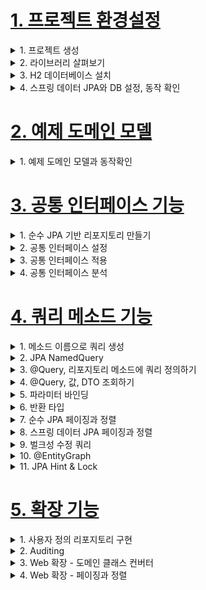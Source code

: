 # [1. 프로젝트 환경설정](./1.project-setting)

<details> <summary> 1. 프로젝트 생성 </summary>

</details>

<details> <summary> 2. 라이브러리 살펴보기</summary>

- gradle 의존관계 보기
    - `./gradlew dependencies -configuration compileClasspath`

**스프링 부트 라이브러리 살펴보기**
- spring-boot-starter-web
    - spring-boot-starter-tomcat: 톰캣 (웹서버)
    - spring-webmvc: 스프링 웹 MVC
- spring-boot-starter-data-jpa
    - spring-boot-starter-aop
    - spring-boot-starter-jdbc
        - HikariCP 커넥션 풀 (부트 2.0 기본)
    - hibernate + JPA: 하이버네이트 + JPA
    - spring-data-jpa: 스프링 데이터 JPA
- spring-boot-starter(공통): 스프링 부트 + 스프링 코어 + 로깅
- spring-boot
    - spring-core
- spring-boot-starter-logging
    - logback, slf4j

### 테스트 라이브러리
- spring-boot-starter-test
    - junit: 테스트 프레임워크, 스프링 부트 2.2부터 junit5( `jupiter` ) 사용
        - 과거 버전은 `vintage`
    - mockito: 목 라이브러리
    - assertj: 테스트 코드를 좀 더 편하게 작성하게 도와주는 라이브러리
        - https://joel-costigliola.github.io/assertj/index.html
    - spring-test: 스프링 통합 테스트 지원
- 핵심 라이브러리
    - 스프링 MVC
    - 스프링 ORM
    - JPA, 하이버네이트
    - 스프링 데이터 JPA
- 기타 라이브러리
    - H2 데이터베이스 클라이언트
    - 커넥션 풀: 부트 기본은 HikariCP
    - 로깅 SLF4J & LogBack
    - 테스트


</details>

<details> <summary> 3. H2 데이터베이스 설치 </summary>

- https://www.h2database.com/html/main.html
- 다운로드 및 설치
- h2 데이터베이스 버전은 스프링 부트 버전에 맞춘다.
- 권한 주기: `chmod 755 h2.sh`
- 데이터 베이스 파일 생성 방법
    - `jdbc:h2:~/datajpa` (최소 한번)
    - `~/datajpa.mv.db`파일 생성 확인
    - 이후 부터는 `jdbc:h2:tcp://localhost/~/datajpa` 이렇게 접속

- 주의: H2 데이터베이스의 MVCC 옵션은 G2 1.4.198 버전부터 제거되었다. 1.4.200 버전에서는 MVCC옵션을 사용하면 오류가 발생한다.

</details>

<details> <summary> 4. 스프링 데이터 JPA와 DB 설정, 동작 확인 </summary>

`main/resources/application.yml`
```
spring:
 datasource:
 url: jdbc:h2:tcp://localhost/~/jpashop
 username: sa
 password:
 driver-class-name: org.h2.Driver
 jpa:
 hibernate:
 ddl-auto: create
 properties:
 hibernate:
# show_sql: true
 format_sql: true
logging.level:
 org.hibernate.SQL: debug
# org.hibernate.type: trace
```

- spring.jpa.hibernate.ddl-auto: create
    - 이 옵션은 애플리케이션 실행 시점에 테이블을 drop 하고, 다시 생성한다.

> 참고: 모든 로그 출력은 가급적 로거를 통해 남겨야 한다
> `show_sql` : 옵션은 `System.out` 에 하이버네이트 실행 SQL을 남긴다.
> `org.hibernate.SQL` : 옵션은 logger를 통해 하이버네이트 실행 SQL을 남긴다

### 실제 동작하는지 확인하기
- Entity, Repository 동작 확인
- jar 빌드해서 동작 확인

> 참고: 스프링 부트를 통해 복잡한 설정이 다 자동화 되었다. `persistence.xml`도 없고,
> `LocalContainerEntityManagerFactoryBean`도 없다. 스프링 부트를 통한 추가 설정은
> 스프링 부트 메뉴얼을 참고하고, 스프링 부트를 사용하지 않고 순수 스프링과 JPA 설정 방법은 자바
> ORM표준 JPA 프로그래밍 책을 참고

### 쿼리 파라미터 로그 남기기
- 로그에 다음을 추가하기 `org.hiberrnate.type`: SQL 실행 파라미터를 로그로 남긴다.
- 외부 라이브 러리 사용
    - https://github.com/gavlyukovskiy/spring-boot-data-source-decorator
    - 스프링 부트를 사용하면 이 라이브러리만 추가하면 된다.<br>
    `implementation 'com.github.gavlyukovskiy:p6spy-spring-boot-starter:1.5.6'`

> 참고: 쿼리 파라미터를 로그로 남기는 외부 라이브러리는 시스템 자원을 사용하므로, 개발 단계에서는 편하게
> 사용해도 된다. 하지만 운영시스템에 적용하려면 꼭 성능테스트를 하고 사용하는 것이 좋다.


</details>


# [2. 예제 도메인 모델](./2.example-domain-model)

<details> <summary> 1. 예제 도메인 모델과 동작확인 </summary>

**엔티티 클래스**
![image](https://user-images.githubusercontent.com/28394879/134102684-acc050af-2014-40ac-ba32-92502e61b8b8.png)

**ERD**
![image](https://user-images.githubusercontent.com/28394879/134102731-e9f9f990-0f73-4ffd-b31d-de8a37b97dd6.png)


**Member 엔티티**
- 롬복 설명
    - @Setter: 실무에서 가급적 Setter는 사용하지 않기
    - @NoArgsConstructor AccessLevel.PROTECTED: 기본 생성자 막고 싶은데, JPA 스팩상 PROTECTED로 열어 두어야 함
    - @ToString: 가급적 내부 필드만(연관관계 없는 필드만)
- `changeTeam()`으로 양방향 연관관계 한번에 처리(연관관계 편의 메소드)


**Team 엔티티**
- Member와 Team은 양방향 연관관계, `Member.team`이 연관관계의 주인, `Team.members`는 연관관계의 주인이 아님,
따라서 `Member.team`이 데이터베이스 외래키 값을 변경, 반대편은 읽기만 가능

**데이터 확인 테스트**
- 가급적 순수 JPA로 동작 확인 (뒤에서 변경)
- db 테이블 결과 확인
- 지연 로딩 동작 확인

</details>







# [3. 공통 인터페이스 기능](./3.common-interface-function)

<details> <summary> 1. 순수 JPA 기반 리포지토리 만들기 </summary>

### 공통 인터페이스 기능
- 순수 JPA 기반 리포지토리 만들기
- 스프링 데이터 JPA 공통 인터페이스 소개
- 스프링 데이터 JPA 공통 인터페이스 활용

### 순수 JPA 기반 리포지토리 만들기
- 순수한 JPA 기반 리포지토리를 만들자
- 기본 CRUD
    - 저장
    - 변경 -> 변경감지 사용
    - 삭제
    - 전체 조회
    - 단건 조회
    - 카운트

> 참고: JPA에서 수정은 변경감지 기능을 사용하면 된다.
> 트랜젹선 안에서 엔티티를 조회한 다음에 데이터를 변경하면, 트랜잭션 종료 시점에 변경
> 감지 기능이 작동해서 변경된 엔티티를 감지하고 UPDATE SQL을 실행한다.


</details>



<details> <summary> 2. 공통 인터페이스 설정 </summary>

**JavaConfig 설정-스프링 부트 사용시 생략 가능**
```java
@Configuration
@EnableJpaRepositories(basePackages = "jpabook.jpashop.repository")
public class AppConfig {}
```
- 스프링 부트 사용시 `@SpringBootApplication` 위치를 지정(해당 패키지와 하위 패키지 인식)
- 만약 위치가 달라지면 `@EnableJpaRepositories`필요

**스프링 데이터 JPA가 구현 클래스 대신 생성**
![image](https://user-images.githubusercontent.com/28394879/134108972-496004f9-cbbf-4a85-b897-95470568d77f.png)
- `org.springframework.data.repository.Repository` 를 구현한 클래스는 스캔 대상
    - MemberRepository 인터페이스가 똥작한 이유
    - 실제 출력해보기(Proxy)
    - memberRepository.getClass() -> class.com.sun.proxy.$ProxyXXX
- `@Repository` 애노테이션 생략 가능
    - 컴포넌트 스캔을 스프링 데이터 JPA가 자동으로 처리
    - JPA 예외를 스프링 예외로 변환하는 과정도 자동으로 처리


</details>



<details> <summary> 3. 공통 인터페이스 적용 </summary>

- 순수 JPA로 구현한 `MemberJpaRepository` 대신에 스프링 데이터 JPA가 제공하는 공통 인터페이스 사용


</details>



<details> <summary> 4. 공통 인터페이스 분석 </summary>

- JpaRepository 인터페이스: 공통 CRUD 제공
- 제네릭은 <엔티티 타입, 식별자 타입> 설정

**공통 인터페이스 구성**
![image](https://user-images.githubusercontent.com/28394879/134111657-c8beaeeb-58c6-43e3-9665-f033ad03d47c.png)

**주의**
- `T findOne(ID)` -> `Optional<T> findById(ID)` 변경

**제네릭 타입**
- `T`: 엔티티
- `ID`: 엔티티의 식별자 타입
- `S`: 엔티티와 그 자식 타입

**주요 메서드**
- `save(S)`: 새로운 엔티티는 저장하고 이미 있는 엔티티는 병합한다.
- `delete(T)`: 엔티티 하나를 삭제한다. 내부에서 `EntityManager.remove()` 호출
- `findById(ID)`: 엔티티 하나를 조회한다. 내부에서 `EntityManager.find()` 호출
- `getOne(ID)`: 엔티티를 프록시로 조회한다. 내부에서 `EntityManager.getReference()`호출
- `findAll(_)`: 모든 엔티티를 조회한다. 정렬(`Sort`)이나 페이징(`Pageable`)조건을 파라미터로 제공할 수 있다.

> 참고: `JpaRepository`는 대부분의 공통 메서드르 제공한다.

</details>




# [4. 쿼리 메소드 기능](./4.query-method-function)

<details> <summary> 1. 메소드 이름으로 쿼리 생성 </summary>

- 메소드 이름으로 쿼리 생성
- NamedQuery
- @Query - 리파지토리 메소드에 쿼리 정의
- 파라미터 바인딩
- 반환 타입
- 페이징과 정렬
- 벌크성 수정 쿼리
- @EntityGraph

**쿼리 메소드 기능 3가지**
- 메소드 이름으로 쿼리 생성
- 메소드 이름으로 JPA NamedQuery 호출
- `@Query` 어노테이션을 사용해서 리파지토리 인터페이스에 쿼리 직접 정의

### 메소드 이름으로 쿼리 생성
- 스프링 데이터 JPA는 메소드 이름을 분석해서 JPQL을 생성하고 실행

**쿼리 메소드 필터 조건**
- 스프링 데이터 JPA 공식 문서 참고: (https://docs.spring.io/spring-data/jpa/docs/current/reference/html/#jpa.query-methods.query-creation)

**스프링 데이터 JPA가 제공하는 쿼리 메소드 기능**
- 조회: find...By, read...By, query...By, get...By
    - https://docs.spring.io/spring-data/jpa/docs/current/reference/html/#repositories.query-methods.query-creation
    - ex) findHelloBy 처럼 ...에 식별하기 위한 내용(설명)이 들어가도 된다.
- COUNT: count...By 반환타입 `long`
- EXISTS: exists...By 반환타입 `boolean`
- 삭제: delete...By, remove...By 반환타입 `long`
- DISTINCT: findDistinct, findMemberDistinctBy
- LIMIT: findFirst3, findFirst, findTop, findTop3
    - https://docs.spring.io/spring-data/jpa/docs/current/reference/html/#repositories.limit-query-result

> 참고: 이 기능은 엔티티의 필드명이 변경되면 인터페이스에 정의한 메서드 이름도 꼭 함께 변경해야 한다.
> 그렇지 않으면 애플리케이션을 시작하는 시점에 오류가 발생한다.
> 이렇게 애플리케이션 로딩 시점에 오류를 인지할 수 있는 것이 스프링 데이터 JPA의 매우 큰 장점이다.


</details>

<details> <summary> 2. JPA NamedQuery </summary>

### JPA NamedQuery
- JPA의 NamedQuery를 호출할 수 있음

**`@NamedQuery` 어노테이션으로 Named 쿼리 정의**
```java
@Entity
@NamedQuery(
 name="Member.findByUsername",
 query="select m from Member m where m.username = :username")
public class Member {
 ...
}
```

**JPA를 직접 사용해서 Named 쿼리 호출**
```java
public class MemberRepository {
 public List<Member> findByUsername(String username) {
 ...
 List<Member> resultList =
 em.createNamedQuery("Member.findByUsername", Member.class)
 .setParameter("username", username)
 .getResultList();
 }
}
```

**스프링 데이터 JPA로 NamedQuery 사용**
```java
@Query(name = "Member.findByUsername")
List<Member> findByUsername(@Param("username") String username);
```
- `@Query`를 생략하고 메서드 이름만으로 Named 쿼리를 호출할 수 있다.

**스프링 데이터 JPA로 Named 쿼리 호출**
```java
public interface MemberRepository
 extends JpaRepository<Member, Long> { //** 여기 선언한 Member 도메인 클래스
 List<Member> findByUsername(@Param("username") String username);
}
```
- 스프링 데이터 JPA는 선언한 "도메인 클래스 + .(점) + 메서드 이름"으로 Named쿼리를 찾아서 실행
- 만약 실행할 Named 쿼리가 없으면 메서드 이름으로 쿼리 생성 전략을 사용한다.
- 필요하면 전략을 변경할 수 있지만 권장하지 않는다.
    - 참고: https://docs.spring.io/spring-data/jpa/docs/current/reference/html/#repositories.query-methods.query-lookup-strategies

> 참고: 스프링 데이터 JPA를 사용하면 실무에서 Named Query를 직접 등록해서 사용하는 일은 드물다.
> 대신 `@Query`를 사용해서 리파지토리 메소드에 쿼리를 직접 정의한다.



</details>

<details> <summary> 3. @Query, 리포지토리 메소드에 쿼리 정의하기 </summary>

### @Query, 리포지토리 메소드에 쿼리 정의하기

**메서드에 JPQL 쿼리 작성**
```java
public interface MemberRepository extends JpaRepository<Member, Long> {
@Query("select m from Member m where m.username= :username and m.age = :age")
List<Member> findUser(@Param("username") String username, @Param("age") int
age);
}
```
- `@org.springframework.data.jpa.repository.Query` 어노테이션을 사용
- 실행할 메서드에 정적 쿼리를 직접 작성하므로 이름 없는 Named 쿼리라 할 수 있음
- JPA Named 쿼리처럼 애플리케이션 실행 시점에 문법 오류를 발견할 수 있음(매우 큰 장점!)

> 참고: 실무에서는 메소드 이름으로 쿼리 생성 기능은 파라미터가 증가하면서 메소드 이름이 매우
> 지저분해진다. 따라서 `@Query`기능을 자주 사용하게 된다.

</details>

<details> <summary> 4. @Query, 값, DTO 조회하기 </summary>

### @Query, 값, DTO 조회하기
**단순히 값 하나를 조회**
```java
@Query("select m.username from Member m")
List<String> findUsernameList();
```
- JPA 값 타입 (`@Embedded`)도 이 방식으로 조회할 수 있다.

**DTO로 직접 조회**
```java
@Query("select new study.datajpa.dto.MemberDto(m.id, m.username, t.name) " +
 "from Member m join m.team t")
List<MemberDto> findMemberDto();
```
- 주의! DTO로 직접 조회 하려면 JPA의 `new` 명령어를 사용해야 한다. 그리고 다음과 같이 생성자가 맞는 DTO가 필요하다.(JPA와 사용방식이 동일하다.)

```java
package study.datajpa.repository;
import lombok.Data;
@Data
public class MemberDto {
 private Long id;
 private String username;
 private String teamName;
 public MemberDto(Long id, String username, String teamName) {
 this.id = id;
 this.username = username;
 this.teamName = teamName;
 }
}
```


</details>

<details> <summary> 5. 파라미터 바인딩 </summary>

### 파라미터 바인딩
- 위치 기반
- 이름 기반

```java
select m from Member m where m.username = ?0 //위치 기반
select m from Member m where m.username = :name //이름 기반
```


```java

import org.springframework.data.repository.query.Param

public interface MemberRepository extends JpaRepository<Member, Long> {

 @Query("select m from Member m where m.username = :name")
 Member findMembers(@Param("name") String username);
}
```
> 참고: 코드 가독성과 유지보수를 위해 이름 기반 파라미터 바인딩을 사용하자
> (위치기반은 순서 실수가 바꾸면...)


**컬렉션 파라미터 바인딩**
- `Collection`타입으로 in절 지원
```java
@Query("select m from Member m where m.username in :names")
List<Member> findByNames(@Param("names") List<String> names);
```

</details>

<details> <summary> 6. 반환 타입 </summary>

### 반환 타입
- 스프링 데이터 JPA는 유연한 반환 타입 지원
```java
List<Member> findByUsername(String name); //컬렉션
Member findByUsername(String name); //단건
Optional<Member> findByUsername(String name); //단건 Optional
```
- 스프링 데이터 JPA 공식 문서: https://docs.spring.io/spring-data/jpa/docs/current/reference/html/#repository-query-return-types

**조회 결과가 많거나 없으면?**
- 컬렉션(List)
    - 결과 없음: 빈 컬렉션 반환
- 단건 조회(Optional, Member)
    - 결과 없음: `null`반환
    - 결과가 2건 이상: `javax.persistence.NonUniqueResultException` 예외 발생

> 참고: 단건으로 지정한 메서드를 호출하면 스프링 데이터 JPA는 내부에서 JPAL의
> `Query.getSingleResult()`메서드를 호출한다. 이 메서드를 호출했을 때 조회 결과가 없으면
> `javax.persistence.NoResultException` 예외가 발생하는데 개발자 입장에서 다루기 상당히 불편하다.
> 스프링 데이터 JPA는 단건을 조회할 때 이 에외가 발생하면 예외를 무시하고 대신에 `null`을 반환한다.

</details>

<details> <summary> 7. 순수 JPA 페이징과 정렬 </summary>

### 순수 JPA 페이징과 정렬

- JPA에서 페이징을 어떻게 할 것인가?
- 다음 조건으로 페이징과 정렬을 사용하는 예제 코드를 보자.
    - 검색 조건: 나이가 10살
    - 정렬 조건: 이름으로 내림차순
    - 페이징 조건: 첫 번째 페이지, 페이지당 보여줄 데이터는 3건

**JPA 페이징 리포지토리 코드**
```java
public List<Member> findByPage(int age, int offset, int limit) {
 return em.createQuery("select m from Member m where m.age = :age order by
m.username desc")
 .setParameter("age", age)
 .setFirstResult(offset)
 .setMaxResults(limit)
 .getResultList();
}
public long totalCount(int age) {
 return em.createQuery("select count(m) from Member m where m.age = :age",
Long.class)
 .setParameter("age", age)
 .getSingleResult();
}
```

**JPA 페이징 테스트 코드**
```java
@Test
public void paging() throws Exception {
 //given
 memberJpaRepository.save(new Member("member1", 10));
 memberJpaRepository.save(new Member("member2", 10));
 memberJpaRepository.save(new Member("member3", 10));
 memberJpaRepository.save(new Member("member4", 10));
 memberJpaRepository.save(new Member("member5", 10));
 int age = 10;
 int offset = 0;
 int limit = 3;
 //when
 List<Member> members = memberJpaRepository.findByPage(age, offset, limit);
 long totalCount = memberJpaRepository.totalCount(age);
 //페이지 계산 공식 적용...
 // totalPage = totalCount / size ...
 // 마지막 페이지 ...
 // 최초 페이지 ..
 //then
 assertThat(members.size()).isEqualTo(3);
 assertThat(totalCount).isEqualTo(5);
}
```

</details>

<details> <summary> 8. 스프링 데이터 JPA 페이징과 정렬 </summary>

### 스프링 데이터 JPA 페이징과 정렬
**페이징과 정렬 파라미터**
- `org.springframework.data.domain.Sort`: 정렬 기능
- `org.springframework.data.domain.Pageable`: 페이징 기능(내부에 `Sort` 포함)

**특별한 반환 타입**
- `org.springframework.data.domain.Page`: 추가 count쿼리 결과를 포함하는 페이징
- `org.springframework.data.domain.Slice`: 추가 count 쿼리 없이 다음 페이지만 확인 가능(내부적으로 limit + 1조회)
- `List`(자바 컬렉션): 추가 count 쿼리 없이 결과만 반환

**페이징과 정렬 사용 예제**
```java
Page<Member> findByUsername(String name, Pageable pageable); //count 쿼리 사용
Slice<Member> findByUsername(String name, Pageable pageable); //count 쿼리 사용 안함
List<Member> findByUsername(String name, Pageable pageable); //count 쿼리 사용 안함
List<Member> findByUsername(String name, Sort sort);
```

- 다음 조건으로 페이징과 정렬을 사용하는 예제 코드를 보자.
    - 검색 조건: 나이가 10살
    - 정렬 조건: 이름으로 내림차순
    - 페이징 조건: 첫 번째 페이지, 페이지당 보여줄 데이터는 3건

**Page 사용 예제 정의 코드**
```java
public interface MemberRepository extends Repository<Member, Long> {
 Page<Member> findByAge(int age, Pageable pageable);
}
```

**Page 사용 예제 실행 코드**
```java
//페이징 조건과 정렬 조건 설정
@Test
public void page() throws Exception {
 //given
 memberRepository.save(new Member("member1", 10));
 memberRepository.save(new Member("member2", 10));
 memberRepository.save(new Member("member3", 10));
 memberRepository.save(new Member("member4", 10));
 memberRepository.save(new Member("member5", 10));
 //when
 PageRequest pageRequest = PageRequest.of(0, 3, Sort.by(Sort.Direction.DESC,
"username"));
 Page<Member> page = memberRepository.findByAge(10, pageRequest);
 //then
 List<Member> content = page.getContent(); //조회된 데이터
 assertThat(content.size()).isEqualTo(3); //조회된 데이터 수
 assertThat(page.getTotalElements()).isEqualTo(5); //전체 데이터 수
 assertThat(page.getNumber()).isEqualTo(0); //페이지 번호
 assertThat(page.getTotalPages()).isEqualTo(2); //전체 페이지 번호
 assertThat(page.isFirst()).isTrue(); //첫번째 항목인가?
 assertThat(page.hasNext()).isTrue(); //다음 페이지가 있는가?
}
```

- 두 번째 파라미터로 받은 `Pageable` 은 인터페이스다. 따라서 실제 사용할 때는 해당 인터페이스를 구현한
`org.springframework.data.domain.PageRequest` 객체를 사용한다.
- `PageRequest` 생성자의 첫 번째 파라미터에는 현재 페이지를, 두 번째 파라미터에는 조회할 데이터 수를
입력한다. 여기에 추가로 정렬 정보도 파라미터로 사용할 수 있다. 참고로 페이지는 0부터 시작한다.

> 주의: Page는 1부터 시작이 아니라 0부터 시작이다.

**Page 인터페이스**
```java
public interface Page<T> extends Slice<T> {
 int getTotalPages(); //전체 페이지 수
 long getTotalElements(); //전체 데이터 수
 <U> Page<U> map(Function<? super T, ? extends U> converter); //변환기
}
```

**Slice 인터페이스**
```java
public interface Slice<T> extends Streamable<T> {
 int getNumber(); //현재 페이지
int getSize(); //페이지 크기
int getNumberOfElements(); //현재 페이지에 나올 데이터 수
List<T> getContent(); //조회된 데이터
boolean hasContent(); //조회된 데이터 존재 여부
Sort getSort(); //정렬 정보
boolean isFirst(); //현재 페이지가 첫 페이지 인지 여부
boolean isLast(); //현재 페이지가 마지막 페이지 인지 여부
boolean hasNext(); //다음 페이지 여부
boolean hasPrevious(); //이전 페이지 여부
Pageable getPageable(); //페이지 요청 정보
Pageable nextPageable(); //다음 페이지 객체
Pageable previousPageable();//이전 페이지 객체
<U> Slice<U> map(Function<? super T, ? extends U> converter); //변환기
}
```

**참고: count쿼리를 다음과 같이 분리할 수 있음**
```java
@Query(value = "select m from Member m”,
 countQuery = "select count(m.username) from Member m”)
Page<Member> findMemberAllCountBy(Pageable pageable);
```

**Top, First 사용 참고**
- https://docs.spring.io/spring-data/jpa/docs/current/reference/html/#repositories.limit-query-result
- `List<Member> findTop3By();`

**페이지를 유지하면서 엔티티를 DTO로 변환하기**
```java
Page<Member> page = memberRepository.findByAge(10, pageRequest);
Page<MemberDto> dtoPage = page.map(m -> new MemberDto());
```

**실습**
- Page
- Slice (count X) 추가로 limit + 1을 조회한다. 그래서 다음 페이지 여부 확인(최근 모바일 리스트
생각해보면 됨)
- List (count X)
- 카운트 쿼리 분리(이건 복잡한 sql에서 사용, 데이터는 left join, 카운트는 left join 안해도 됨)
    - 실무에서 매우 중요!!!

> 참고: 전체 count쿼리를 매우 무겁다.

</details>

<details> <summary> 9. 벌크성 수정 쿼리 </summary>

### 벌크성 수정 쿼리

**JPA를 사용한 벌크성 수정 쿼리**
```java
public int bulkAgePlus(int age) {
 int resultCount = em.createQuery(
 "update Member m set m.age = m.age + 1" +
 "where m.age >= :age")
 .setParameter("age", age)
 .executeUpdate();
 return resultCount;
}
```

**JPA를 사용한 벌크성 수정 쿼리 테스트**
```java
@Test
public void bulkUpdate() throws Exception {
 //given
 memberJpaRepository.save(new Member("member1", 10));
 memberJpaRepository.save(new Member("member2", 19));
 memberJpaRepository.save(new Member("member3", 20));
 memberJpaRepository.save(new Member("member4", 21));
 memberJpaRepository.save(new Member("member5", 40));
 //when
 int resultCount = memberJpaRepository.bulkAgePlus(20);
 //then
 assertThat(resultCount).isEqualTo(3);
}
```

**스프링 데이터 JPA를 사용한 벌크성 수정 쿼리**
```java
@Modifying
@Query("update Member m set m.age = m.age + 1 where m.age >= :age")
int bulkAgePlus(@Param("age") int age);
```

**스프링 데이터 JPA를 사용한 벌크성 수정 쿼리 테스트**
```java
@Test
public void bulkUpdate() throws Exception {
 //given
 memberRepository.save(new Member("member1", 10));
 memberRepository.save(new Member("member2", 19));
 memberRepository.save(new Member("member3", 20));
 memberRepository.save(new Member("member4", 21));
 memberRepository.save(new Member("member5", 40));
 //when
 int resultCount = memberRepository.bulkAgePlus(20);
 //then
 assertThat(resultCount).isEqualTo(3);
}
```

- 벌크성 수정, 삭제 쿼리는 `@Modifying` 어노테이션을 사용
    - 사용하지 않으면 다음 예외 발생
    - `org.hibernate.hql.internal.QueryExecutionRequestException: Not supported for DML operations`
- 벌크성 쿼리를 실행하고 나서 영속성 컨텍스트 초기화: `@Modifying(clearAutomatically = true)` (이 옵션은 기본값은 `false`)
    - 이 옵션 없이 회원을 `findById`로 다시 조회하면 영속성 컨텍스트에 과거 값이 남아서 문제가 될 수 있다. 만약 다시 조회해야 하면
    꼭 영속성 컨텍스트를 초기화 하자.

> 참고: 벌크 연산은 영속성 컨텍스트를 무시하고 실행하기 떄문에, 영속성 컨텍스트에 있는 엔티티의 상태와 DB에 엔티티 상태가 달라질 수 있다.
> 권장하는 방안
> 1. 영속성 컨텍스트에 엔티티가 없는 상태에서 벌크 연산을 먼저 실행한다.
> 2. 부득이하게 영속성 컨텍스트에 엔티티가 있으면 벌크 연산 직후 영속성 컨텍스트를 초기화 한다.

</details>

<details> <summary> 10. @EntityGraph </summary>

### @EntityGraph
- 연관된 엔티티들을 SQL 한번에 조회하는 방법
- member -> team은 지연로딩 관계이다. 따라서 다음과 같이 team의 데이터를 조회할 때 마다 쿼리가 실행된다. (N+1 문제 발생)
```java
@Test
public void findMemberLazy() throws Exception {
 //given
 //member1 -> teamA
 //member2 -> teamB
 Team teamA = new Team("teamA");
 Team teamB = new Team("teamB");
 teamRepository.save(teamA);
 teamRepository.save(teamB);
 memberRepository.save(new Member("member1", 10, teamA));
 memberRepository.save(new Member("member2", 20, teamB));
 em.flush();
 em.clear();
 //when
 List<Member> members = memberRepository.findAll();
 //then
 for (Member member : members) {
 member.getTeam().getName();
 }
}
```
- 참고: 다음과 같이 지연 로딩 여부를 확인할 수 있다.

```java
//Hibernate 기능으로 확인
Hibernate.isInitialized(member.getTeam())
//JPA 표준 방법으로 확인
PersistenceUnitUtil util =
em.getEntityManagerFactory().getPersistenceUnitUtil();
util.isLoaded(member.getTeam());
```

- 연관된 엔티티를 한번에 조회하려면 페치 조인이 필요하다.
**JPQL 페치 조인**
```java
@Query("select m from Member m left join fetch m.team")
List<Member> findMemberFetchJoin();
```

- 스프링 데이터 JPA는 JPA가 제공하는 엔티티 그래프 기능을 편리하게 사용하게 도와준다. 이 기능을 사용하면
JPQL 없이 페치 조인을 사용할 수 있다. (JPQL + 엔티티 그래프도 가능)

**EntityGraph**
```java
//공통 메서드 오버라이드
@Override
@EntityGraph(attributePaths = {"team"})
List<Member> findAll();
//JPQL + 엔티티 그래프
@EntityGraph(attributePaths = {"team"})
@Query("select m from Member m")
List<Member> findMemberEntityGraph();
//메서드 이름으로 쿼리에서 특히 편리하다.
@EntityGraph(attributePaths = {"team"})
List<Member> findByUsername(String username)
```

**EntityGraph정리**
- 사실상 페치 조인(FETCH JOIN)의 간편 버전
- LEFT OUTER JOIN 사용

**NamedEntityGraph 사용 방법**
```java
@NamedEntityGraph(name = "Member.all", attributeNodes =
@NamedAttributeNode("team"))
@Entity
public class Member {}
```

```java
@EntityGraph("Member.all")
@Query("select m from Member m")
List<Member> findMemberEntityGraph();
```

</details>

<details> <summary> 11. JPA Hint & Lock </summary>

## JPA Hint & Lock

### JPA Hint
- JPA 쿼리 힌트(SQL 힌트가 아니라 JPA 구현체에게 제공하는 힌트)
**쿼리 힌트 사용**
```java
@QueryHints(value = @QueryHint(name = "org.hibernate.readOnly", value =
"true"))
Member findReadOnlyByUsername(String username);
```

**쿼리 힌트 사용 확인**
```java
@Test
public void queryHint() throws Exception {
 //given
 memberRepository.save(new Member("member1", 10));
 em.flush();
 em.clear();
 //when
 Member member = memberRepository.findReadOnlyByUsername("member1");
 member.setUsername("member2");
 em.flush(); //Update Query 실행X
}
```

**쿼리 힌트 Page 추가 예제**
```java
@QueryHints(value = { @QueryHint(name = "org.hibernate.readOnly",
 value = "true")},
 forCounting = true)
Page<Member> findByUsername(String name, Pagable pageable);
```
- `org.springframework.data.jpa.repository.QueryHints` 어노테이션을 사용
- `forCounting`: 반환 타입으로 `Page` 인터페이스를 적용하면 추가로 호출하는 페이징을 위한 count 쿼리도 쿼리 힌트 적용(기본값 `true`)

### Lock
```java
@Lock(LockModeType.PESSIMISTIC_WRITE)
List<Member> findByUsername(String name);
```
- `org.springframework.data.jpa.repository.Lock` 어노테이션을 사용
- JPA가 제공하는 락은 JPA 책 16.1 트랜잭션과 락 절을 참고


</details>



# [5. 확장 기능](./5.extension-function)

<details> <summary> 1. 사용자 정의 리포지토리 구현 </summary>

### 사용자 정의 리포지토리 구현
- 스프링 데이터 JPA 리포지토리는 인터페이스만 정의하고 구현체는 스프링이 자동 생성
- 스프링 데이터 JPA가 제공하는 인터페이스를 직접 구현하면 구현해야 하는 기능이 너무 많음
- 다양한 이유로 인터페이스의 메서드를 직접 구현하고 싶다면?
    - JPA 직접 사용 (`EntityManager`)
    - 스프링 JDBC Template 사용
    - MyBatis 사용
    - 데이터 베이스 커넥션 직접 사용 등등...
    - Querydsl 사용

**사용자 정의 인터페이스**
```java
public interface MemberRepositoryCustom {
 List<Member> findMemberCustom();
}
```

**사용자 정의 인터페이스 구현 클래스**
```java
@RequiredArgsConstructor
public class MemberRepositoryImpl implements MemberRepositoryCustom {
 private final EntityManager em;
 @Override
 public List<Member> findMemberCustom() {
 return em.createQuery("select m from Member m")
 .getResultList();
 }
}
```

**사용자 정의 인터페이스 상속**
```java
public interface MemberRepository
 extends JpaRepository<Member, Long>, MemberRepositoryCustom {
}
```

**사용자 정의 메서드 호출 코드**
```java
List<Member> result = memberRepository.findMemberCustom();
```

**사용자 정의 구현 클래스**
- 규칙: 리포지토리 인터페이스 이름 + `Impl`
- 스프링 데이터 JPA가 인식해서 스프링 빈으로 등록

### Impl 대신 다른 이름으로 변경하고 싶으면? (앵간해서는 변경 하지는 말자)

**XML 설정**

```xml
<repositories base-package="study.datajpa.repository"
 repository-impl-postfix="Impl" />
```

**JavaConfig 설정**
```
@EnableJpaRepositories(basePackages = "study.datajpa.repository",
 repositoryImplementationPostfix = "Impl")
```

> 참고: 실무에서는 주로 QueryDSL이나 SpringJdbcTemplate을 함께 사용할 때 사용자 정의
> 리포지토리 기능 자주 사용

> 참고: 항상 사용자 정의 리포지토리가 필요한 것은 아니다. 그냥 임의의 리포지토리를 만들어도 된다.
> 예를들어 MemberQueryRepository를 인터페이스가 아닌 클래스로 만들고 스프링 빈으로 등록해서
> 그냥 직접 사용해도 된다. 물론 이 경우 스프링 데이터 JPA와는 아무런 관계 없이 별도로 동작한다.

### 사용자 정의 리포지토리 구현 최신 방식
- 스프링 데이터 2.x 부터는 사용자 정의 구현 클래스에 리포지토리 인터페이스 이름 + `Impl`을 적용하는 대신에
사용자 정의 인터페이스 명 + `Impl`방식도 지원한다.
- 예를 들어서 위 예제의 `MemberRepositoryImpl` 대신에 `MemberRepositoryCustomImpl` 같이 구현해도 된다.

**최신 사용자 정의 인터페이스 구현 클래스 예제**
```java
@RequiredArgsConstructor
public class MemberRepositoryCustomImpl implements MemberRepositoryCustom {
 private final EntityManager em;
 @Override
 public List<Member> findMemberCustom() {
 return em.createQuery("select m from Member m")
 .getResultList();
 }
}
```
- 기존 방식보다 이 방식이 사용자 정의 인터페이스 이름과 구현 클래스 이름이 비슷하므로 더 직관적이다.
- 추자로 여러 인터페이스를 분리해서 구현하는 것도 가능하기 떄문에 새롭게 변경된 이 방식을 사용하는것을 더 권장한다.

</details>

<details> <summary> 2. Auditing </summary>

### Auditing
- 엔티티를 생성, 변경할 때 변경한 사람과 시간을 추적하고 싶으면?
    - 등록일
    - 수정일
    - 등록자
    - 수정자

### 순수 JPA 사용
- 우선 등록일, 수정일 적용
```java
package study.datajpa.entity;
@MappedSuperclass
@Getter
public class JpaBaseEntity {
 @Column(updatable = false)
 private LocalDateTime createdDate;
 private LocalDateTime updatedDate;
 @PrePersist
 public void prePersist() {
 LocalDateTime now = LocalDateTime.now();
 createdDate = now;
 updatedDate = now;
 }
 @PreUpdate
 public void preUpdate() {
 updatedDate = LocalDateTime.now();
 }
}
public class Member extends JpaBaseEntity {}
```

**확인 코드**
```java
@Test
public void JpaEventBaseEntity() throws Exception {
 //given
 Member member = new Member("member1");
 memberRepository.save(member); //@PrePersist
 Thread.sleep(100);
 member.setUsername("member2");
 em.flush(); //@PreUpdate
 em.clear();
 //when
 Member findMember = memberRepository.findById(member.getId()).get();
 //then
 System.out.println("findMember.createdDate = " +
findMember.getCreatedDate());
 System.out.println("findMember.updatedDate = " +
findMember.getUpdatedDate());
}
```

**JPA 주요 이벤트 어노테이션**
- @PrePersist, @PostPersist
- PreUpdate, @PostUpdate

### 스프링 데이터 JPA 사용
**설정**
- `@EnableJpaAuditing` -> 스프링 부트 설정 클래스에 적용해야함(main파일)
- `@EntityListeners(AuditingEntityListener.class)` -> 엔티티에 적용

**사용 어노테이션**
- `@CreateDate`
- `@LastModifiedDate`
- `@CreatedBy`
- `@LastModifiedBy`

**스프링 데이터 Auditing 적용 - 등록일,수정일**
```java
package study.datajpa.entity;
@EntityListeners(AuditingEntityListener.class)
@MappedSuperclass
@Getter
public class BaseEntity {
 @CreatedDate
 @Column(updatable = false)
 private LocalDateTime createdDate;
 @LastModifiedDate
 private LocalDateTime lastModifiedDate;
}
```

**스프링 데이터 Auditing 적용 - 등록자, 수정자**
```java
package jpabook.jpashop.domain;
@EntityListeners(AuditingEntityListener.class)
@MappedSuperclass
public class BaseEntity {
 @CreatedDate
 @Column(updatable = false)
 private LocalDateTime createdDate;
 @LastModifiedDate
 private LocalDateTime lastModifiedDate;
 @CreatedBy
 @Column(updatable = false)
 private String createdBy;
 @LastModifiedBy
 private String lastModifiedBy;
}
```

**등록자, 수정자를 처리해주는 `AuditorAware`스프링 빈 등록**
```java
@Bean
public AuditorAware<String> auditorProvider() {
 return () -> Optional.of(UUID.randomUUID().toString());
}
```
- 실무에서는 세션 정보나, 스프링 시큐리티 로그인 정보에서 ID를 받음

> 참고: 실무에서 대부분의 엔티티는 등록시간, 수정시간이 필요하지만, 등록자, 수정자는 없을 수도 있다.
> 그래서 다음과 같이 Base 타입을 분리하고, 원하는 타입을 선택해서 상속한다.
```java
public class BaseTimeEntity {
 @CreatedDate
 @Column(updatable = false)
 private LocalDateTime createdDate;
 @LastModifiedDate
 private LocalDateTime lastModifiedDate;
}
public class BaseEntity extends BaseTimeEntity {
 @CreatedBy
 @Column(updatable = false)
 private String createdBy;
 @LastModifiedBy
 private String lastModifiedBy;
}
```

> 참고: 저장시점에 등록일, 등록자는 물론이고, 수정일, 수정자도 같은 데이터가 저장된다. 데이터가 중복
> 저장되는 것 같지만, 이렇게 해두면 변경 컬럼만 확인해도 마지막에 업데이트한 유저를 확인할 수 있으므로
> 유지보수 관점에서 편리하다. 이렇게 하지 않으면 변경 컬럼이 `null`일때 등록 컬럼을 또 찾아야 한다.
> 참고로 저장시점에 저장데이터만 입력하고 싶으면 `@EnableJpaAuditing(modifyOnCreate = false)`
> 옵션을 사용하면 된다.

**전체 적용**
- `EntityListeners(AuditingEntityListener.class)`를 생략하고 스프링 데이터 JPA가 제공하는
이벤트를 엔티티 전체에 적용하려면 orm.xml에 다음과 같이 등록하면 된다.

`META-INF/orm.xml`
```xml
<?xml version="1.0" encoding="UTF-8"?>
<entity-mappings xmlns="http://xmlns.jcp.org/xml/ns/persistence/orm"
 xmlns:xsi="http://www.w3.org/2001/XMLSchema-instance"
 xsi:schemaLocation="http://xmlns.jcp.org/xml/ns/persistence/
orm http://xmlns.jcp.org/xml/ns/persistence/orm_2_2.xsd"
 version="2.2">
 <persistence-unit-metadata>
 <persistence-unit-defaults>
 <entity-listeners>
 <entity-listener
class="org.springframework.data.jpa.domain.support.AuditingEntityListener"/>
 </entity-listeners>
 </persistence-unit-defaults>
 </persistence-unit-metadata>

</entity-mappings>
```


</details>

<details> <summary> 3. Web 확장 - 도메인 클래스 컨버터 </summary>

</details>

<details> <summary> 4. Web 확장 - 페이징과 정렬 </summary>

</details>

